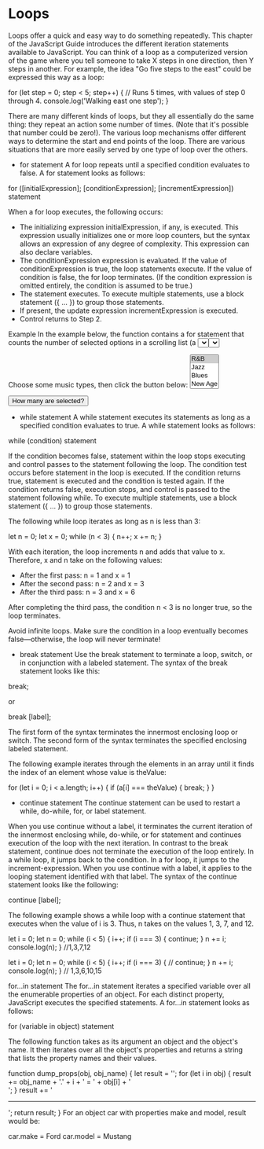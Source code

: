  # Loops

Loops offer a quick and easy way to do something repeatedly. This chapter of the JavaScript Guide introduces the different iteration statements available to JavaScript. You can think of a loop as a computerized version of the game where you tell someone to take X steps in one direction, then Y steps in another. For example, the idea "Go five steps to the east" could be expressed this way as a loop:

for (let step = 0; step < 5; step++) {
  // Runs 5 times, with values of step 0 through 4.
  console.log('Walking east one step');
}

There are many different kinds of loops, but they all essentially do the same thing: they repeat an action some number of times. (Note that it's possible that number could be zero!). The various loop mechanisms offer different ways to determine the start and end points of the loop. There are various situations that are more easily served by one type of loop over the others.

- for statement
A for loop repeats until a specified condition evaluates to false. A for statement looks as follows:

for ([initialExpression]; [conditionExpression]; [incrementExpression])
  statement

When a for loop executes, the following occurs:
  - The initializing expression initialExpression, if any, is executed. This expression usually initializes one or more loop counters, but the syntax allows an expression of any degree of complexity. This expression can also declare variables.
  - The conditionExpression expression is evaluated. If the value of conditionExpression is true, the loop statements execute. If the value of condition is false, the for loop terminates. (If the condition expression is omitted entirely, the condition is assumed to be true.)
  - The statement executes. To execute multiple statements, use a block statement ({ ... }) to group those statements.
  - If present, the update expression incrementExpression is executed.
  - Control returns to Step 2.

Example
In the example below, the function contains a for statement that counts the number of selected options in a scrolling list (a <select> element that allows multiple selections). The for statement declares the variable i and initializes it to 0. It checks that i is less than the number of options in the <select> element, performs the succeeding if statement, and increments i by after each pass through the loop.

<form name="selectForm">
  <p>
    <label for="musicTypes">Choose some music types, then click the button below:</label>
    <select id="musicTypes" name="musicTypes" multiple="multiple">
      <option selected="selected">R&B</option>
      <option>Jazz</option>
      <option>Blues</option>
      <option>New Age</option>
      <option>Classical</option>
      <option>Opera</option>
    </select>
  </p>
  <p><input id="btn" type="button" value="How many are selected?" /></p>
</form>

<script>
function howMany(selectObject) {
  let numberSelected = 0;
  for (let i = 0; i < selectObject.options.length; i++) {
    if (selectObject.options[i].selected) {
      numberSelected++;
    }
  }
  return numberSelected;
}

let btn = document.getElementById('btn');
btn.addEventListener('click', function() {
  alert('Number of options selected: ' + howMany(document.selectForm.musicTypes));
});
</script>


- while statement
A while statement executes its statements as long as a specified condition evaluates to true. A while statement looks as follows:

while (condition)
  statement

If the condition becomes false, statement within the loop stops executing and control passes to the statement following the loop. The condition test occurs before statement in the loop is executed. If the condition returns true, statement is executed and the condition is tested again. If the condition returns false, execution stops, and control is passed to the statement following while. To execute multiple statements, use a block statement ({ ... }) to group those statements.

The following while loop iterates as long as n is less than 3:

let n = 0;
let x = 0;
while (n < 3) {
  n++;
  x += n;
}

With each iteration, the loop increments n and adds that value to x. Therefore, x and n take on the following values:

  - After the first pass: n = 1 and x = 1
  - After the second pass: n = 2 and x = 3
  - After the third pass: n = 3 and x = 6

After completing the third pass, the condition n < 3 is no longer true, so the loop terminates.

Avoid infinite loops. Make sure the condition in a loop eventually becomes false—otherwise, the loop will never terminate!

- break statement
Use the break statement to terminate a loop, switch, or in conjunction with a labeled statement. The syntax of the break statement looks like this:

break;

or

break [label];

The first form of the syntax terminates the innermost enclosing loop or switch.
The second form of the syntax terminates the specified enclosing labeled statement.

The following example iterates through the elements in an array until it finds the index of an element whose value is theValue:

for (let i = 0; i < a.length; i++) {
  if (a[i] === theValue) {
    break;
  }
}

- continue statement
The continue statement can be used to restart a while, do-while, for, or label statement.

When you use continue without a label, it terminates the current iteration of the innermost enclosing while, do-while, or for statement and continues execution of the loop with the next iteration. In contrast to the break statement, continue does not terminate the execution of the loop entirely. In a while loop, it jumps back to the condition. In a for loop, it jumps to the increment-expression.
When you use continue with a label, it applies to the looping statement identified with that label.
The syntax of the continue statement looks like the following:

continue [label];

The following example shows a while loop with a continue statement that executes when the value of i is 3. Thus, n takes on the values 1, 3, 7, and 12.

let i = 0;
let n = 0;
while (i < 5) {
  i++;
  if (i === 3) {
    continue;
  }
  n += i;
  console.log(n);
}
//1,3,7,12

let i = 0;
let n = 0;
while (i < 5) {
  i++;
  if (i === 3) {
     // continue;
  }
  n += i;
  console.log(n);
}
// 1,3,6,10,15

for...in statement
The for...in statement iterates a specified variable over all the enumerable properties of an object. For each distinct property, JavaScript executes the specified statements. A for...in statement looks as follows:

for (variable in object)
  statement

The following function takes as its argument an object and the object's name. It then iterates over all the object's properties and returns a string that lists the property names and their values.

function dump_props(obj, obj_name) {
  let result = '';
  for (let i in obj) {
    result += obj_name + '.' + i + ' = ' + obj[i] + '<br>';
  }
  result += '<hr>';
  return result;
}
For an object car with properties make and model, result would be:

car.make = Ford
car.model = Mustang